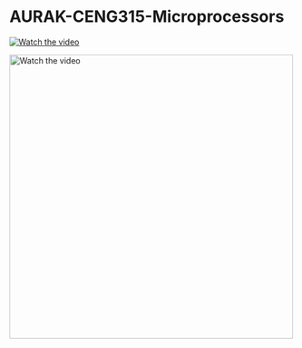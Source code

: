 # AURAK-CENG315-Microprocessors



[![Watch the video](https://i.stack.imgur.com/Vp2cE.png)](https://youtu.be/vt5fpE0bzSY)

<a href="https://youtu.be/vt5fpE0bzSY">
  <img src="https://i.stack.imgur.com/Vp2cE.png" alt="Watch the video" width="500">
</a>
